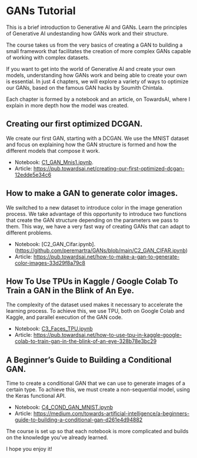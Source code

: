 # GANs Tutorial
This is a brief introduction to Generative AI and GANs. Learn the principles of Generative AI undestanding how GANs work and their structure. 

The course takes us from the very basics of creating a GAN to building a small framework that facilitates the creation of more complex GANs capable of working with complex datasets.

If you want to get into the world of Generative AI and create your own models, understanding how GANs work and being able to create your own is essential. In just 4 chapters, we will explore a variety of ways to optimize our GANs, based on the famous GAN hacks by Soumith Chintala.

Each chapter is formed by a notebook and an article,  on TowardsAI, where I explain in more depth how the model was created.

## Creating our first optimized DCGAN.  

We create our first GAN, starting with a DCGAN. We use the MNIST dataset and focus on explaining how the GAN structure is formed and how the different models that compose it work.

* Notebook: [C1_GAN_Mnis1.ipynb](https://github.com/peremartra/GANs/blob/main/C1_GAN_MNIST1.ipynb).
* Article: https://pub.towardsai.net/creating-our-first-optimized-dcgan-12edde5e34c6

## How to make a GAN to generate color images. 

We switched to a new dataset to introduce color in the image generation process. We take advantage of this opportunity to introduce two functions that create the GAN structure depending on the parameters we pass to them. This way, we have a very fast way of creating GANs that can adapt to different problems. 

* Notebook: [C2_GAN_Cifar.ipynb].(https://github.com/peremartra/GANs/blob/main/C2_GAN_CIFAR.ipynb)
* Article: https://pub.towardsai.net/how-to-make-a-gan-to-generate-color-images-33d29f8a79c8

## How To Use TPUs in Kaggle / Google Colab To Train a GAN in the Blink of An Eye.

The complexity of the dataset used makes it necessary to accelerate the learning process. To achieve this, we use TPU, both on Google Colab and Kaggle, and parallel execution of the GAN code.
* Notebook: [C3_Faces_TPU.ipynb](https://github.com/peremartra/GANs/blob/main/C3_Faces_TPU.ipynb)
* Article: https://pub.towardsai.net/how-to-use-tpu-in-kaggle-google-colab-to-train-gan-in-the-blink-of-an-eye-328b78e3bc29

## A Beginner’s Guide to Building a Conditional GAN.

Time to create a conditional GAN that we can use to generate images of a certain type. To achieve this, we must create a non-sequential model, using the Keras functional API.
* Notebook: [C4_COND_GAN_MNIST.ipynb](https://github.com/peremartra/GANs/blob/main/C4_COND_GAN_MNIST.ipynb)
* Article: https://medium.com/towards-artificial-intelligence/a-beginners-guide-to-building-a-conditional-gan-d261e4d94882

The course is set up so that each notebook is more complicated and builds on the knowledge you've already learned.

I hope you enjoy it!
